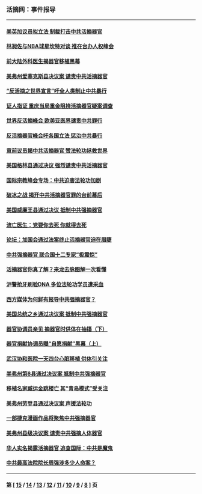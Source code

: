 ### 活摘网：事件报导
---
#### [美英加议员拟立法 制裁打击中共活摘器官](../../pages/nf5877/n13430251.md?02020430) 
#### [林昶佐与NBA球星坎特对谈 推在台办人权峰会](../../pages/nf5877/n13414467.md?02020430) 
#### [前大陆外科医生揭器官移植黑幕](../../pages/nf5877/n13401416.md?02020430) 
#### [美弗州爱塞克斯县决议案 谴责中共活摘器官](../../pages/nf5877/n13320919.md?02020430) 
#### [“反活摘之世界宣言”吁全人类制止中共暴行](../../pages/nf5877/n13259730.md?02020430) 
#### [证人指证 重庆当局重金阻挠活摘器官疑案调查](../../pages/nf5877/n13259127.md?02020430) 
#### [世界反活摘峰会 欧美亚医界谴责中共罪行](../../pages/nf5877/n13253550.md?02020430) 
#### [反活摘器官峰会吁各国立法 惩治中共暴行](../../pages/nf5877/n13245052.md?02020430) 
#### [意前议员揭中共活摘器官 赞法轮功拯救世界](../../pages/nf5877/n13203445.md?02020430) 
#### [美国格林县通过决议 强烈谴责中共活摘器官](../../pages/nf5877/n13119367.md?02020430) 
#### [国际宗教峰会专场：中共迫害法轮功加剧](../../pages/nf5877/n13088279.md?02020430) 
#### [破冰之战 揭开中共活摘器官罪的台前幕后](../../pages/nf5877/n13082457.md?02020430) 
#### [美国威廉王县通过决议 抵制中共强摘器官](../../pages/nf5877/n13056521.md?02020430) 
#### [流亡医生：党要你去死 你就得去死](../../pages/nf5877/n13052835.md?02020430) 
#### [论坛：加国会通过法案终止活摘器官迫在眉睫](../../pages/nf5877/n13029839.md?02020430) 
#### [中共强摘器官 联合国十二专家“极震惊”](../../pages/nf5877/n13024313.md?02020430) 
#### [活摘器官你真了解？来龙去脉图解一次看懂](../../pages/nf5877/n13013820.md?02020430) 
#### [沪警抢牙刷验DNA 多位法轮功学员遭采血](../../pages/nf5877/n12969218.md?02020430) 
#### [西方媒体为何鲜有报导中共强摘器官？](../../pages/nf5877/n12932034.md?02020430) 
#### [美国总统之乡通过决议案 抵制中共强摘器官](../../pages/nf5877/n12908242.md?02020430) 
#### [器官协调员亲见 摘器官时供体在抽搐（下）](../../pages/nf5877/n12898622.md?02020430) 
#### [器官捐献协调员曝“自愿捐献”黑幕（上）](../../pages/nf5877/n12878830.md?02020430) 
#### [武汉协和医院一天四台心脏移植 供体引关注](../../pages/nf5877/n12863175.md?02020430) 
#### [美弗州第6县通过决议案 抵制中共强摘器官](../../pages/nf5877/n12805218.md?02020430) 
#### [移植名家臧运金跳楼亡 其“青岛模式”受关注](../../pages/nf5877/n12803746.md?02020430) 
#### [美弗州劳登县通过决议案 声援法轮功](../../pages/nf5877/n12785715.md?02020430) 
#### [一部捷克漫画作品将聚焦中共强摘器官](../../pages/nf5877/n12785954.md?02020430) 
#### [美弗州县级决议案 谴责中共强摘人体器官](../../pages/nf5877/n12721290.md?02020430) 
#### [华人实名揭露活摘器官 追查国际：中共是魔鬼](../../pages/nf5877/n12691724.md?02020430) 
#### [中共最高法院院长周强涉多少人命案？](../../pages/nf5877/n12678074.md?02020430) 

---
#### 第 [ [15](./15.md?02020430) / [14](./14.md?02020430) / [13](./13.md?02020430) / [12](./12.md?02020430) / [11](./11.md?02020430) / [10](./10.md?02020430) / [9](./9.md?02020430) / [8](./8.md?02020430) ] 页
